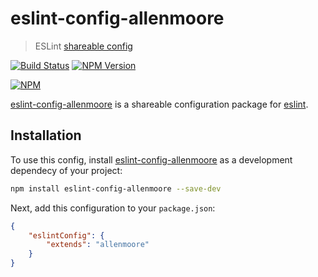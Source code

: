 # eslint-config-allenmoore
> ESLint [shareable config](https://github.com/allenmoore/eslint-config)

[![Build Status](https://travis-ci.org/allenmoore/eslint-config.svg?branch=master)](https://travis-ci.org/allenmoore/eslint-config) [![NPM Version](https://img.shields.io/npm/v/eslint-config-allenmoore.svg)](https://www.npmjs.com/package/eslint-config-allenmoore)

[![NPM](https://nodei.co/npm/eslint-config-allenmoore.png?downloads=true&downloadRank=true&stars=true)](https://nodei.co/npm/eslint-config-allenmoore)

[eslint-config-allenmoore](https://github.com/allenmoore/eslint-config) is a shareable configuration package for [eslint](http://eslint.org).

## Installation

To use this config, install [eslint-config-allenmoore](https://github.com/allenmoore/eslint-config) as a development dependecy of your project:

```sh
npm install eslint-config-allenmoore --save-dev
```

Next, add this configuration to your `package.json`:

```json
{
    "eslintConfig": {
        "extends": "allenmoore"
    }
}
```
